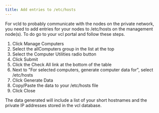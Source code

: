 ```yaml
---
title: Add entries to /etc/hosts
---
```


For vcld to probably communicate with the nodes on the private network, you need to add entries for your nodes to /etc/hosts on the management node(s).
To do go to your vcl portal and follow these steps.

 1. Click Manage Computers
 2. Select the allComputers group in the list at the top
 3. Select the Computer Utilities radio button
 4. Click Submit
 5. Click the Check All link at the bottom of the table
 6. Next to "For selected computers, generate computer data for", select /etc/hosts
 7. Click Generate Data
 8. Copy/Paste the data to your /etc/hosts file
 9. Click Close


The data generated will include a list of your short hostnames and the private IP addresses stored in the vcl database.

